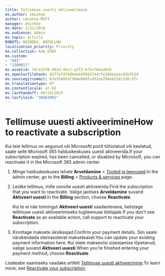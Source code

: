 ```yaml
---
title: Tellimuse uuesti aktiveerimine
ms.author: cmcatee
author: cmcatee-MSFT
manager: mnirkhe
ms.date: 2/21/2018
ms.audience: Admin
ms.topic: article
ROBOTS: NOINDEX, NOFOLLOW
localization_priority: Priority
ms.collection: Adm_O365
ms.custom:
- "441"
- "1500017"
ms.assetid: 7dc125f8-491d-4bc2-a2f2-b73c7bda3035
ms.openlocfilehash: 62f7af474db4eb99563744cfe266e1eac92bf53d
ms.sourcegitcommit: b3e55405af384e868fcd32ea794eb15d1356c3fc
ms.translationtype: HT
ms.contentlocale: et-EE
ms.lasthandoff: 08/29/2019
ms.locfileid: "36663992"
---
```

# <a name="how-to-reactivate-a-subscription"></a><span data-ttu-id="e2c54-102">Tellimuse uuesti aktiveerimine</span><span class="sxs-lookup"><span data-stu-id="e2c54-102">How to reactivate a subscription</span></span>

<span data-ttu-id="e2c54-103">Kui teie tellimus on aegunud või Microsofti poolt tühistatud või keelatud, saate selle Microsoft 365 halduskeskuses uuesti aktiveerida.</span><span class="sxs-lookup"><span data-stu-id="e2c54-103">If your subscription expired, has been cancelled, or disabled by Microsoft, you can reactivate it in the Microsoft 365 admin center.</span></span>
  
1. <span data-ttu-id="e2c54-104">Minge halduskeskuses lehele **Arveldamine** \> [Tooted ja teenused](https://go.microsoft.com/fwlink/p/?linkid=842054).</span><span class="sxs-lookup"><span data-stu-id="e2c54-104">In the admin center, go to the **Billing** \> [Products & services](https://go.microsoft.com/fwlink/p/?linkid=842054) page.</span></span>

2. <span data-ttu-id="e2c54-105">Leidke tellimus, mille soovite uuesti aktiveerida.</span><span class="sxs-lookup"><span data-stu-id="e2c54-105">Find the subscription that you want to reactivate.</span></span> <span data-ttu-id="e2c54-106">Valige jaotises **Arveldamine** suvand **Aktiveeri uuesti**.</span><span class="sxs-lookup"><span data-stu-id="e2c54-106">In the **Billing** section, choose **Reactivate**.</span></span>

    <span data-ttu-id="e2c54-107">Kui te ei näe toimingut **Aktiveeri uuesti** saadaolevana, helistage tellimuse uuesti aktiveerimiseks tugiteenuse töötajale.</span><span class="sxs-lookup"><span data-stu-id="e2c54-107">If you don't see **Reactivate** as an available action, call support to reactivate your subscription.</span></span>

3. <span data-ttu-id="e2c54-108">Kinnitage maksete üksikasjad.</span><span class="sxs-lookup"><span data-stu-id="e2c54-108">Confirm your payment details.</span></span> <span data-ttu-id="e2c54-109">Siin saate värskendada olemasolevat makseteavet.</span><span class="sxs-lookup"><span data-stu-id="e2c54-109">You can update your existing payment information here.</span></span> <span data-ttu-id="e2c54-110">Kui olete makseviisi sisestamise lõpetanud, valige suvand **Aktiveeri uuesti**.</span><span class="sxs-lookup"><span data-stu-id="e2c54-110">When you're finished entering your payment method, choose **Reactivate**.</span></span>

<span data-ttu-id="e2c54-111">Lisateabe saamiseks vaadake artiklit [Tellimuse uuesti aktiveerimine](https://docs.microsoft.com/office365/admin/subscriptions-and-billing/reactivate-your-subscription).</span><span class="sxs-lookup"><span data-stu-id="e2c54-111">To learn more, see [Reactivate your subscription](https://docs.microsoft.com/office365/admin/subscriptions-and-billing/reactivate-your-subscription).</span></span>